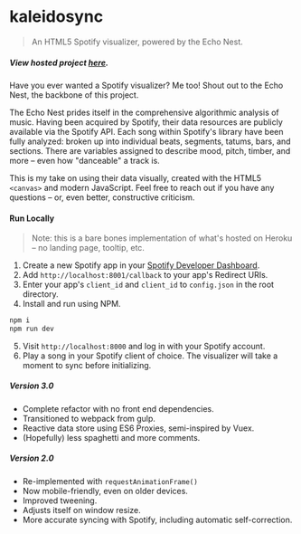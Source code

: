 # kaleidosync

> An HTML5 Spotify visualizer, powered by the Echo Nest.

##### View hosted project [here](https://kaleidosync.herokuapp.com/).

Have you ever wanted a Spotify visualizer? Me too! Shout out to the Echo Nest, the backbone of this project.

The Echo Nest prides itself in the comprehensive algorithmic analysis of music. Having been acquired by Spotify, their data resources are publicly available via the Spotify API. Each song within Spotify's library have been fully analyzed: broken up into individual beats, segments, tatums, bars, and sections. There are variables assigned to describe mood, pitch, timber, and more – even how "danceable" a track is.

This is my take on using their data visually, created with the HTML5 `<canvas>` and modern JavaScript. Feel free to reach out if you have any questions – or, even better, constructive criticism.

#### Run Locally

> Note: this is a bare bones implementation of what's hosted on Heroku – no landing page, tooltip, etc. 

1) Create a new Spotify app in your [Spotify Developer Dashboard](https://developer.spotify.com/dashboard/).
2) Add `http://localhost:8001/callback` to your app's Redirect URIs.
2) Enter your app's `client_id` and `client_id` to `config.json` in the root directory.
3) Install and run using NPM.

```bash
npm i
npm run dev
```

5) Visit `http://localhost:8000` and log in with your Spotify account. 
6) Play a song in your Spotify client of choice. The visualizer will take a moment to sync before initializing.

##### Version 3.0

* Complete refactor with no front end dependencies.
* Transitioned to webpack from gulp. 
* Reactive data store using ES6 Proxies, semi-inspired by Vuex.
* (Hopefully) less spaghetti and more comments. 

##### Version 2.0

* Re-implemented with `requestAnimationFrame()` 
* Now mobile-friendly, even on older devices.
* Improved tweening.
* Adjusts itself on window resize.
* More accurate syncing with Spotify, including automatic self-correction.